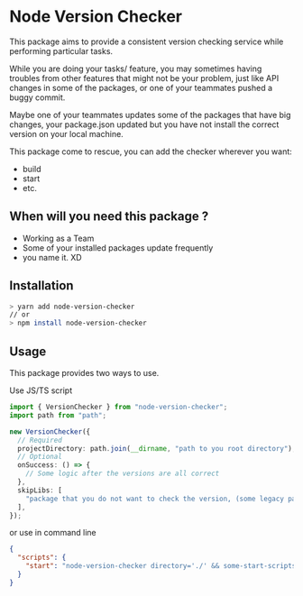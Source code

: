 # **Node Version Checker**

This package aims to provide a consistent version checking service while performing particular tasks.

While you are doing your tasks/ feature, you may sometimes having troubles from other features that might not be your problem, just like API changes in some of the packages, or one of your teammates pushed a buggy commit.

Maybe one of your teammates updates some of the packages that have big changes, your package.json updated but you have not install the correct version on your local machine.

This package come to rescue, you can add the checker wherever you want:

- build
- start
- etc.

## When will you need this package ?

- Working as a Team
- Some of your installed packages update frequently
- you name it. XD

## Installation

```bash
> yarn add node-version-checker
// or
> npm install node-version-checker
```

## Usage

This package provides two ways to use.

Use JS/TS script

```typescript
import { VersionChecker } from "node-version-checker";
import path from "path";

new VersionChecker({
  // Required
  projectDirectory: path.join(__dirname, "path to you root directory"),
  // Optional
  onSuccess: () => {
    // Some logic after the versions are all correct
  },
  skipLibs: [
    "package that you do not want to check the version, (some legacy package)",
  ],
});
```

or use in command line

```json
{
  "scripts": {
    "start": "node-version-checker directory='./' && some-start-scripts"
  }
}
```
